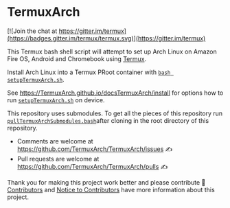 TermuxArch
===============
[![Join the chat at https://gitter.im/termux](https://badges.gitter.im/termux/termux.svg)](https://gitter.im/termux)

This Termux bash shell script will attempt to set up Arch Linux on Amazon Fire OS, Android and Chromebook using [Termux](https://termux.com).

Install Arch Linux into a Termux PRoot container with [`bash setupTermuxArch.sh`](https://raw.githubusercontent.com/sdrausty/TermuxArch/master/setupTermuxArch.sh). 

See https://TermuxArch.github.io/docsTermuxArch/install for options how to run [`setupTermuxArch.sh`](https://TermuxArch.github.io/TermuxArch/setupTermuxArch.sh) on device.  

This repository uses submodules.  To get all the pieces of this repository run [`pullTermuxArchSubmodules.bash`](https://github.com/TermuxArch/TermuxArch/blob/master/pullTermuxArchSubmodules.bash)after cloning in the root directory of this repository.  

* Comments are welcome at https://github.com/TermuxArch/TermuxArch/issues ✍ 
* Pull requests are welcome at https://github.com/TermuxArch/TermuxArch/pulls ✍ 

Thank you for making this project work better and please contribute 🔆  [Contributors](https://termuxarch.github.io/TermuxArch/CONTRIBUTORS) and [Notice to Contributors](https://termuxarch.github.io/TermuxArch/NOTICE) have more information about this project.

